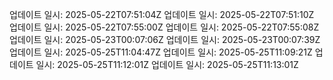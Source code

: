 
업데이트 일시: 2025-05-22T07:51:04Z
업데이트 일시: 2025-05-22T07:51:10Z
업데이트 일시: 2025-05-22T07:55:00Z
업데이트 일시: 2025-05-22T07:55:08Z
업데이트 일시: 2025-05-23T00:07:06Z
업데이트 일시: 2025-05-23T00:07:39Z
업데이트 일시: 2025-05-25T11:04:47Z
업데이트 일시: 2025-05-25T11:09:21Z
업데이트 일시: 2025-05-25T11:12:01Z
업데이트 일시: 2025-05-25T11:13:01Z
